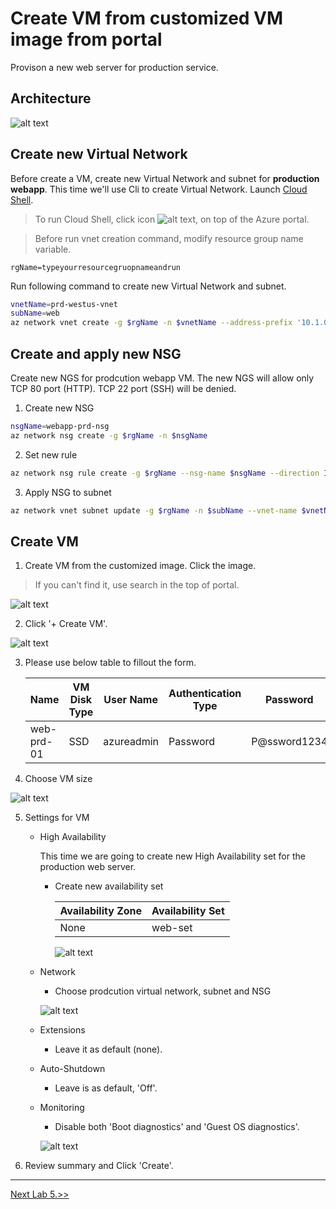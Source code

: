# Create VM from customized VM image from portal
Provison a new web server for production service.

## Architecture 
![alt text](/3.%20Hands%20on%20Labs/images/3.4.png)

## Create new Virtual Network
Before create a VM, create new Virtual Network and subnet for __production webapp__. This time we'll use Cli to create Virtual Network. Launch [Cloud Shell](https://docs.microsoft.com/en-us/azure/cloud-shell/quickstart).

> To run Cloud Shell, click icon ![alt text](./images/3.3.91.png), on top of the Azure portal.

> Before run vnet creation command, modify resource group name variable.

    rgName=typeyourresourcegruopnameandrun

Run following command to create new Virtual Network and subnet. 
```bash
vnetName=prd-westus-vnet
subName=web
az network vnet create -g $rgName -n $vnetName --address-prefix '10.1.0.0/16' --subnet-name $subName --subnet-prefix '10.1.1.0/24' 
```

## Create and apply new NSG
Create new NGS for prodcution webapp VM. The new NGS will allow only TCP 80 port (HTTP). TCP 22 port (SSH) will be denied.

1. Create new NSG
```bash
nsgName=webapp-prd-nsg
az network nsg create -g $rgName -n $nsgName
```

2. Set new rule
```bash
az network nsg rule create -g $rgName --nsg-name $nsgName --direction Inbound -n HTTP --priority 110 --source-address-prefixes '*' --source-port-ranges '*' --destination-address-prefixes '*' --destination-port-ranges 80 --access allow --protocol Tcp
```

3. Apply NSG to subnet
```bash
az network vnet subnet update -g $rgName -n $subName --vnet-name $vnetName --network-security-group $nsgName
```

## Create VM 

1. Create VM from the customized image. Click the image. 
> If you can't find it, use search in the top of portal.

![alt text](./images/3.4.1.png)

2. Click '+ Create VM'.

![alt text](./images/3.4.3.png)

3. Please use below table to fillout the form.

    |Name|VM Disk Type|User Name|Authentication Type|Password|Subscription|Resource Group|Location|
    |---|---|---|---|---|---|---|---|
    |web-prd-01|SSD|azureadmin|Password|P@ssword1234|*yoursubscription*|*yourresourcegroup*|West US|

4. Choose VM size

![alt text](./images/3.4.5.png)

5. Settings for VM
    * High Availability

        This time we are going to create new High Availability set for the production web server.

        - Create new availability set

            |Availability Zone|Availability Set|
            |---|---|
            |None|web-set|

            ![alt text](./images/3.4.6.png)

    * Network
        - Choose prodcution virtual network, subnet and NSG 

        ![alt text](./images/3.4.7.png)

    * Extensions
        - Leave it as default (none).

    * Auto-Shutdown
        - Leave is as default, 'Off'.
    * Monitoring
        - Disable both 'Boot diagnostics' and 'Guest OS diagnostics'.
        
        ![alt text](./images/3.4.8.png)

8. Review summary and Click 'Create'.

<hr>

[Next Lab 5.>>](https://github.com/xlegend1024/az-infra-wrkshp-101/tree/master/3.%20Hands%20on%20Labs/3.5.%20Create%20VM%20Cli)